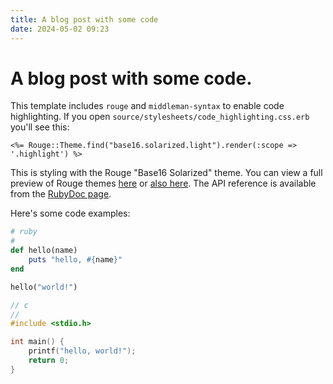 ```yaml
---
title: A blog post with some code
date: 2024-05-02 09:23
---
```


# A blog post with some code.

This template includes `rouge` and `middleman-syntax` to enable code highlighting. If you open `source/stylesheets/code_highlighting.css.erb` you'll see this:

```erb
<%= Rouge::Theme.find("base16.solarized.light").render(:scope => '.highlight') %>
```

This is styling with the Rouge "Base16 Solarized" theme. You can view a full preview of Rouge themes [here](https://mazhuang.org/rouge-themes/#bw) or [also here](https://spsarolkar.github.io/rouge-theme-preview/). The API reference is available from the [RubyDoc page](https://www.rubydoc.info/gems/rouge/3.2.1/Rouge/Themes).

Here's some code examples:

```ruby
# ruby
#
def hello(name)
	puts "hello, #{name}"
end

hello("world!")
```

```c
// c
//
#include <stdio.h>

int main() {
	printf("hello, world!");
	return 0;
}
```
